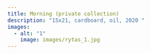 ```yaml
---
title: Morning (private collection)
description: "1﻿5x21, cardboard, oil, 2020 "
images:
  - alt: "1"
    image: images/rytas_1.jpg
---
```


